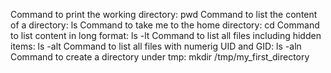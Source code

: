 Command to print the working directory: pwd
Command to list the content of a directory: ls
Command to take me to the home directory: cd
Command to list content in long format: ls -lt
Command to list all files including hidden items: ls -alt
Command to list all files with numerig UID and GID: ls -aln
Command to create a directory under tmp: mkdir /tmp/my_first_directory

